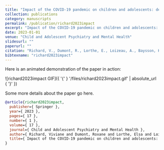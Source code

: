 ```yaml
---
title: "Impact of the COVID-19 pandemic on children and adolescents: determinants and association with quality of life and mental health—a cross-sectional study"
collection: publications
category: manuscripts
permalink: /publication/richard2023impact
excerpt: "Impact of the COVID-19 pandemic on children and adolescents: determinants and association with quality of life and mental health—a cross-sectional study"
date: 2023-01-01
venue: "Child and Adolescent Psychiatry and Mental Health"
slidesurl: ""
paperurl: ""
citation: "Richard, V., Dumont, R., Lorthe, E., Loizeau, A., Baysson, H., Zaballa, M., Pennacchio, F., Barbe, R., Posfay-Barbe, K., Guessous, I. & others (2023). "Impact of the COVID-19 pandemic on children and adolescents: determinants and association with quality of life and mental health—a cross-sectional study." Child and Adolescent Psychiatry and Mental Health, 17(1). 17."
bibtexname: "richard2023impact"
---
```


Here is an animated demonstration of the paper in action:

![richard2023impact GIF]({ '{' } '/files/richard2023impact.gif' | absolute_url { '}' })

Some more details about the paper go here.

```bibtex
@article{richard2023impact,
  publisher={ Springer },
  year={ 2023 },
  pages={ 17 },
  number={ 1 },
  volume={ 17 },
  journal={ Child and Adolescent Psychiatry and Mental Health },
  author={ Richard, Viviane and Dumont, Roxane and Lorthe, Elsa and Loizeau, Andrea and Baysson, H{\'e}l{\`e}ne and Zaballa, Mar{\'\i}a-Eugenia and Pennacchio, Francesco and Barbe, R{\'e}my P and Posfay-Barbe, Klara M and Guessous, Idris and others },
  title={ Impact of the COVID-19 pandemic on children and adolescents: determinants and association with quality of life and mental health—a cross-sectional study },
}
```
